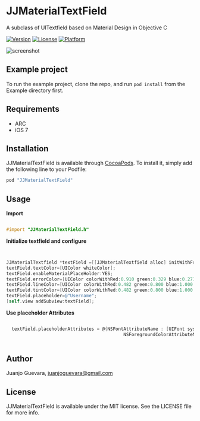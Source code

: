 # JJMaterialTextField

A subclass of UITextfield based on Material Design in Objective C

[![Version](https://img.shields.io/cocoapods/v/JJMaterialTextField.svg?style=flat)](http://cocoapods.org/pods/JJMaterialTextField)
[![License](https://img.shields.io/cocoapods/l/JJMaterialTextField.svg?style=flat)](http://cocoapods.org/pods/JJMaterialTextField)
[![Platform](https://img.shields.io/cocoapods/p/JJMaterialTextField.svg?style=flat)](http://cocoapods.org/pods/JJMaterialTextField)

![screenshot](http://imgur.com/dQVlPlu.jpg)

## Example project

To run the example project, clone the repo, and run `pod install` from the Example directory first.

## Requirements

* ARC
* iOS 7

## Installation

JJMaterialTextField is available through [CocoaPods](http://cocoapods.org). To install
it, simply add the following line to your Podfile:

```ruby
pod "JJMaterialTextField"
```

## Usage

**Import**

```ObjectiveC

#import "JJMaterialTextField.h"

```
**Initialize textfield and configure**

```ObjectiveC


JJMaterialTextfield *textField =[[JJMaterialTextfield alloc] initWithFrame:CGRectMake(40, 120, self.view.frame.size.width-80, 34)];
textField.textColor=[UIColor whiteColor];
textField.enableMaterialPlaceHolder:YES;
textField.errorColor=[UIColor colorWithRed:0.910 green:0.329 blue:0.271 alpha:1.000]; // FLAT RED COLOR
textField.lineColor=[UIColor colorWithRed:0.482 green:0.800 blue:1.000 alpha:1.000];
textField.tintColor=[UIColor colorWithRed:0.482 green:0.800 blue:1.000 alpha:1.000];
textField.placeholder=@"Username";
[self.view addSubview:textField];

```

**Use placeholder Attributes**
```ObjectiveC

  textField.placeholderAttributes = @{NSFontAttributeName : [UIFont systemFontOfSize:20],
                                            NSForegroundColorAttributeName : [[UIColor grayColor] colorWithAlphaComponent:.8]};
                                            
 ```

## Author

Juanjo Guevara, juanjoguevara@gmail.com

## License

JJMaterialTextField is available under the MIT license. See the LICENSE file for more info.
